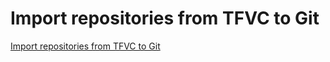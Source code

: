 # Import repositories from TFVC to Git

[Import repositories from TFVC to Git](https://docs.microsoft.com/en-us/azure/devops/repos/git/import-from-TFVC?view=azure-devops)